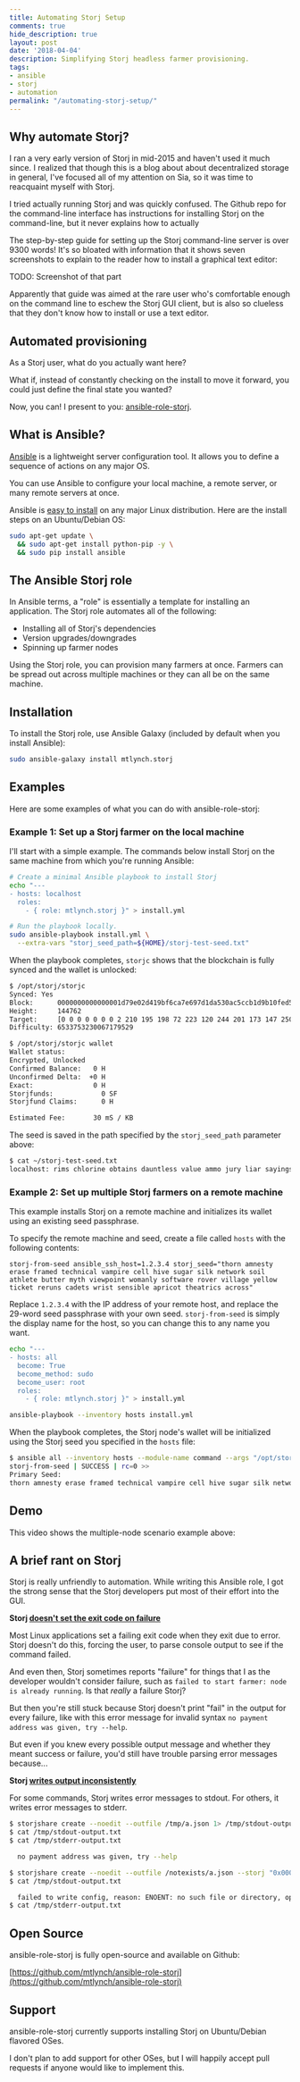 ```yaml
---
title: Automating Storj Setup
comments: true
hide_description: true
layout: post
date: '2018-04-04'
description: Simplifying Storj headless farmer provisioning.
tags:
- ansible
- storj
- automation
permalink: "/automating-storj-setup/"
---
```


## Why automate Storj?

I ran a very early version of Storj in mid-2015 and haven't used it much since. I realized that though this is a blog about about decentralized storage in general, I've focused all of my attention on Sia, so it was time to reacquaint myself with Storj.

I tried actually running Storj and was quickly confused. The Github repo for the command-line interface has instructions for installing Storj on the command-line, but it never explains how to actually 

The step-by-step guide for setting up the Storj command-line server is over 9300 words! It's so bloated with information that it shows seven screenshots to explain to the reader how to install a graphical text editor:

TODO: Screenshot of that part

Apparently that guide was aimed at the rare user who's comfortable enough on the command line to eschew the Storj GUI client, but is also so clueless that they don't know how to install or use a text editor.

## Automated provisioning

As a Storj user, what do you actually want here?

What if, instead of constantly checking on the install to move it forward, you could just define the final state you wanted?

Now, you can! I present to you: [ansible-role-storj](https://github.com/mtlynch/ansible-role-storj).

## What is Ansible?

[Ansible](https://www.ansible.com/) is a lightweight server configuration tool. It allows you to define a sequence of actions on any major OS.

You can use Ansible to configure your local machine, a remote server, or many remote servers at once.

Ansible is [easy to install](https://docs.ansible.com/ansible/latest/intro_installation.html) on any major Linux distribution. Here are the install steps on an Ubuntu/Debian OS:

```bash
sudo apt-get update \
  && sudo apt-get install python-pip -y \
  && sudo pip install ansible
```

## The Ansible Storj role

In Ansible terms, a "role" is essentially a template for installing an application. The Storj role automates all of the following:

* Installing all of Storj's dependencies
* Version upgrades/downgrades
* Spinning up farmer nodes

Using the Storj role, you can provision many farmers at once. Farmers can be spread out across multiple machines or they can all be on the same machine.

## Installation

To install the Storj role, use Ansible Galaxy (included by default when you install Ansible):

```bash
sudo ansible-galaxy install mtlynch.storj
```

## Examples

Here are some examples of what you can do with ansible-role-storj:

### Example 1: Set up a Storj farmer on the local machine

I'll start with a simple example. The commands below install Storj on the same machine from which you're running Ansible:

```bash
# Create a minimal Ansible playbook to install Storj
echo "---
- hosts: localhost
  roles:
    - { role: mtlynch.storj }" > install.yml

# Run the playbook locally.
sudo ansible-playbook install.yml \
  --extra-vars "storj_seed_path=${HOME}/storj-test-seed.txt"
```

When the playbook completes,  `storjc` shows that the blockchain is fully synced and the wallet is unlocked:

```bash
$ /opt/storj/storjc
Synced: Yes
Block:      0000000000000001d79e02d419bf6ca7e697d1da530ac5ccb1d9b10fed5476a5
Height:     144762
Target:     [0 0 0 0 0 0 0 2 210 195 198 72 223 120 244 201 173 147 250 219 3 100 49 96 250 234 2 3 167 103 231 151]
Difficulty: 6533753230067179529

$ /opt/storj/storjc wallet
Wallet status:
Encrypted, Unlocked
Confirmed Balance:   0 H
Unconfirmed Delta:  +0 H
Exact:               0 H
Storjfunds:            0 SF
Storjfund Claims:      0 H

Estimated Fee:       30 mS / KB
```

The seed is saved in the path specified by the `storj_seed_path` parameter above:

```bash
$ cat ~/storj-test-seed.txt
localhost: rims chlorine obtains dauntless value ammo jury liar sayings fossil uncle shelter lids germs vipers estate firm karate limits thumbs pager sixteen phrases potato vegan cajun laboratory radar actress
```

### Example 2: Set up multiple Storj farmers on a remote machine

This example installs Storj on a remote machine and initializes its wallet using an existing seed passphrase.

To specify the remote machine and seed, create a file called `hosts` with the following contents:

```text
storj-from-seed ansible_ssh_host=1.2.3.4 storj_seed="thorn amnesty erase framed technical vampire cell hive sugar silk network soil athlete butter myth viewpoint womanly software rover village yellow ticket reruns cadets wrist sensible apricot theatrics across"
```

Replace `1.2.3.4` with the IP address of your remote host, and replace the 29-word seed passphrase with your own seed. `storj-from-seed` is simply the display name for the host, so you can change this to any name you want.

```bash
echo "---
- hosts: all
  become: True
  become_method: sudo
  become_user: root
  roles:
    - { role: mtlynch.storj }" > install.yml

ansible-playbook --inventory hosts install.yml
```

When the playbook completes, the Storj node's wallet will be initialized using the Storj seed you specified in the `hosts` file:

```bash
$ ansible all --inventory hosts --module-name command --args "/opt/storj/storjc wallet seeds"
storj-from-seed | SUCCESS | rc=0 >>
Primary Seed:
thorn amnesty erase framed technical vampire cell hive sugar silk network soil athlete butter myth viewpoint womanly software rover village yellow ticket reruns cadets wrist sensible apricot theatrics across
```

## Demo

This video shows the multiple-node scenario example above:

<script src="https://asciinema.org/a/Bp4oOefN6TEdbDGOZiprml2V9.js" id="asciicast-Bp4oOefN6TEdbDGOZiprml2V9" data-size="large" data-speed="1.6" async></script>

## A brief rant on Storj

Storj is really unfriendly to automation. While writing this Ansible role, I got the strong sense that the Storj developers put most of their effort into the GUI.

**Storj [doesn't set the exit code on failure](https://github.com/Storj/storjshare-daemon/issues/335)**

Most Linux applications set a failing exit code when they exit due to error. Storj doesn't do this, forcing the user, to parse console output to see if the command failed.

And even then, Storj sometimes reports "failure" for things that I as the developer wouldn't consider failure, such as `failed to start farmer: node is already running`. Is that *really* a failure Storj?

But then you're still stuck because Storj doesn't print "fail" in the output for every failure, like with this error message for invalid syntax `no payment address was given, try --help`.

But even if you knew every possible output message and whether they meant success or failure, you'd still have trouble parsing error messages because...

**Storj [writes output inconsistently](https://github.com/Storj/storjshare-daemon/issues/336)**

For some commands, Storj writes error messages to stdout. For others, it writes error messages to stderr.

```bash
$ storjshare create --noedit --outfile /tmp/a.json 1> /tmp/stdout-output.txt 2> /tmp/stderr-output.txt
$ cat /tmp/stdout-output.txt
$ cat /tmp/stderr-output.txt

  no payment address was given, try --help
```

```bash
$ storjshare create --noedit --outfile /notexists/a.json --storj "0x0000000000000000000000000000000000000000" 1> /tmp/stdout-output.txt 2> /tmp/stderr-output.txt
$ cat /tmp/stdout-output.txt

  failed to write config, reason: ENOENT: no such file or directory, open '/notexists/a.json'
$ cat /tmp/stderr-output.txt
```

## Open Source

ansible-role-storj is fully open-source and available on Github:

[https://github.com/mtlynch/ansible-role-storj](https://github.com/mtlynch/ansible-role-storj)

## Support

ansible-role-storj currently supports installing Storj on Ubuntu/Debian flavored OSes.

I don't plan to add support for other OSes, but I will happily accept pull requests if anyone would like to implement this.
